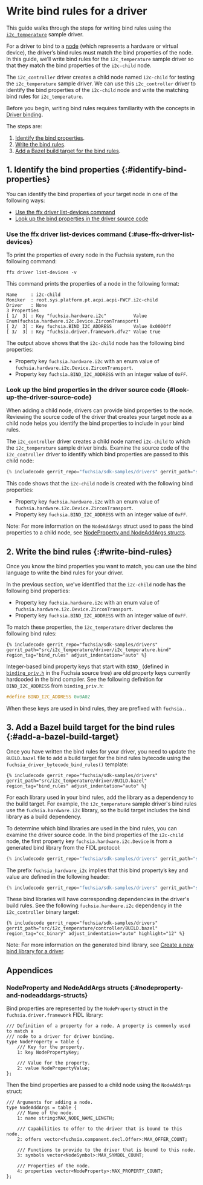 # Write bind rules for a driver

This guide walks through the steps for writing bind rules using the
[`i2c_temperature`][i2c-temperature-sample-driver] sample driver.

For a driver to bind to a [node][drivers-and-nodes] (which represents a hardware
or virtual device), the driver’s bind rules must match the bind properties of the
node. In this guide, we’ll write bind rules for the `i2c_temperature` sample
driver so that they match the bind properties of the `i2c-child` node.

The `i2c_controller` driver creates a child node named `i2c-child` for testing
the `i2c_temperature` sample driver. We can use this `i2c_controller` driver to
identify the bind properties of the `i2c-child` node and write the matching
bind rules for `i2c_temperature`.

Before you begin, writing bind rules requires familiarity with the concepts
in [Driver binding][driver-binding].

The steps are:

1.  [Identify the bind properties](#identify-bind-properties).
1.  [Write the bind rules](#write-bind-rules).
1.  [Add a Bazel build target for the bind rules](#add-a-bazel-build-target).

## 1. Identify the bind properties {:#identify-bind-properties}

You can identify the bind properties of your target node in one of the following ways:

*   [Use the ffx driver list-devices command](#use-ffx-driver-list-devices)
*   [Look up the bind properties in the driver source code](#look-up-the-driver-source-code)

### Use the ffx driver list-devices command {:#use-ffx-driver-list-devices}

To print the properties of every node in the Fuchsia system, run the following command:

```posix-terminal
ffx driver list-devices -v
```

This command prints the properties of a node in the following format:

```none {:.devsite-disable-click-to-copy}
Name     : i2c-child
Moniker  : root.sys.platform.pt.acpi.acpi-FWCF.i2c-child
Driver   : None
3 Properties
[ 1/  3] : Key "fuchsia.hardware.i2c"          Value Enum(fuchsia.hardware.i2c.Device.ZirconTransport)
[ 2/  3] : Key fuchsia.BIND_I2C_ADDRESS        Value 0x0000ff
[ 3/  3] : Key "fuchsia.driver.framework.dfv2" Value true
```

The output above shows that the `i2c-child` node has the following bind properties:

*   Property key `fuchsia.hardware.i2c` with an enum value of
    `fuchsia.hardware.i2c.Device.ZirconTransport`.
*   Property key `fuchsia.BIND_I2C_ADDRESS` with an integer value of `0xFF`.

### Look up the bind properties in the driver source code {#look-up-the-driver-source-code}

When adding a child node, drivers can provide bind properties to the node.
Reviewing the source code of the driver that creates your target node as a child
node helps you identify the bind properties to include in your bind rules.

The `i2c_controller` driver creates a child node named `i2c-child` to which the
`i2c_temperature` sample driver binds. Examine the source code of the
`i2c_controller` driver to identify which bind properties are passed to this
child node:

```cpp {:.devsite-disable-click-to-copy}
{% includecode gerrit_repo="fuchsia/sdk-samples/drivers" gerrit_path="src/i2c_temperature/controller/i2c_controller.cc" region_tag="add_child_properties" adjust_indentation="auto" %}
```

This code shows that the `i2c-child` node is created with the following bind
properties:

*   Property key `fuchsia.hardware.i2c` with an enum value of
    `fuchsia.hardware.i2c.Device.ZirconTransport`.
*   Property key `fuchsia.BIND_I2C_ADDRESS` with an integer value of `0xFF`.

Note: For more information on the `NodeAddArgs` struct used to pass the bind
properties to a child node, see
[NodeProperty and NodeAddArgs structs](#nodeproperty-and-nodeaddargs-structs).

## 2. Write the bind rules {:#write-bind-rules}

Once you know the bind properties you want to match, you can use the bind
language to write the bind rules for your driver.

In the previous section, we’ve identified that the `i2c-child` node has the
following bind properties:

*   Property key `fuchsia.hardware.i2c` with an enum value of
    `fuchsia.hardware.i2c.Device.ZirconTransport`.
*   Property key `fuchsia.BIND_I2C_ADDRESS` with an integer value of `0xFF`.

To match these properties, the `i2c_temperature` driver declares the following
bind rules:

```none {:.devsite-disable-click-to-copy}
{% includecode gerrit_repo="fuchsia/sdk-samples/drivers" gerrit_path="src/i2c_temperature/driver/i2c_temperature.bind" region_tag="bind_rules" adjust_indentation="auto" %}
```

Integer-based bind property keys that start with `BIND_` (defined in
[`binding_priv.h`][binding-prev-h] in the Fuchsia source tree) are old property
keys currently hardcoded in the bind compiler. See the following definition for
`BIND_I2C_ADDRESS` from `binding_priv.h`:

```cpp {:.devsite-disable-click-to-copy}
#define BIND_I2C_ADDRESS 0x0A02
```

When these keys are used in bind rules, they are prefixed with `fuchsia.`.

## 3. Add a Bazel build target for the bind rules {:#add-a-bazel-build-target}

Once you have written the bind rules for your driver, you need to update the
`BUILD.bazel` file to add a build target for the bind rules bytecode using the
`fuchsia_driver_bytecode_bind_rules()` template:

```bazel {:.devsite-disable-click-to-copy}
{% includecode gerrit_repo="fuchsia/sdk-samples/drivers" gerrit_path="src/i2c_temperature/driver/BUILD.bazel" region_tag="bind_rules" adjust_indentation="auto" %}
```

For each library used in your bind rules, add the library as a dependency to the
build target. For example, the `i2c_temperature` sample driver's bind rules use
the `fuchsia.hardware.i2c` library, so the build target includes the bind library
as a build dependency.

To determine which bind libraries are used in the bind rules, you can examine
the driver source code. In the bind properties of the `i2c-child` node, the
first property key `fuchsia.hardware.i2c.Device` is from a generated bind
library from the FIDL protocol:

```cpp {:.devsite-disable-click-to-copy}
{% includecode gerrit_repo="fuchsia/sdk-samples/drivers" gerrit_path="src/i2c_temperature/controller/i2c_controller.cc" region_tag="add_child_properties" adjust_indentation="auto" highlight="3,4,5,6,7,8" %}
```

The prefix `fuchsia_hardware_i2c` implies that this bind property’s key and
value are defined in the following header:

```cpp {:.devsite-disable-click-to-copy}
{% includecode gerrit_repo="fuchsia/sdk-samples/drivers" gerrit_path="src/i2c_temperature/controller/i2c_controller.cc" region_tag="bind_imports" adjust_indentation="auto" %}
```

These bind libraries will have corresponding dependencies in the driver's build
rules. See the following `fuchsia.hardware.i2c` dependency in the `i2c_controller`
binary target:

```bazel {:.devsite-disable-click-to-copy}
{% includecode gerrit_repo="fuchsia/sdk-samples/drivers" gerrit_path="src/i2c_temperature/controller/BUILD.bazel" region_tag="cc_binary" adjust_indentation="auto" highlight="12" %}
```

Note: For more information on the generated bind library, see
[Create a new bind library for a driver][bind-library-tutorial].

## Appendices

### NodeProperty and NodeAddArgs structs {:#nodeproperty-and-nodeaddargs-structs}

Bind properties are represented by the `NodeProperty` struct in the
`fuchsia.driver.framework` FIDL library:

```fidl {:.devsite-disable-click-to-copy}
/// Definition of a property for a node. A property is commonly used to match a
/// node to a driver for driver binding.
type NodeProperty = table {
    /// Key for the property.
    1: key NodePropertyKey;

    /// Value for the property.
    2: value NodePropertyValue;
};
```

Then the bind properties are passed to a child node using the `NodeAddArgs`
struct:

```fidl {:.devsite-disable-click-to-copy}
/// Arguments for adding a node.
type NodeAddArgs = table {
    /// Name of the node.
    1: name string:MAX_NODE_NAME_LENGTH;

    /// Capabilities to offer to the driver that is bound to this node.
    2: offers vector<fuchsia.component.decl.Offer>:MAX_OFFER_COUNT;

    /// Functions to provide to the driver that is bound to this node.
    3: symbols vector<NodeSymbol>:MAX_SYMBOL_COUNT;

    /// Properties of the node.
    4: properties vector<NodeProperty>:MAX_PROPERTY_COUNT;
};
```

<!-- Reference links -->

[i2c-temperature-sample-driver]: https://fuchsia.googlesource.com/sdk-samples/drivers/+/refs/heads/main/src/i2c_temperature/
[drivers-and-nodes]: /docs/concepts/drivers/drivers_and_nodes.md
[driver-binding]: /docs/concepts/drivers/driver_binding.md
[binding-prev-h]: /src/lib/ddk/include/lib/ddk/binding_priv.h
[protodefs-h]: /src/lib/ddk/include/lib/ddk/protodefs.h
[fuchsia-i2c-bind-library]: /src/devices/bind/fuchsia.i2c/fuchsia.i2c.bind
[bind-library-tutorial]: /docs/development/sdk/create-new-bind-library-for-driver.md
